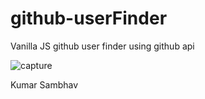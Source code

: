 # github-userFinder

Vanilla JS github user finder using github api

![capture](https://user-images.githubusercontent.com/15637153/44059149-4140b152-9f05-11e8-932b-696cf72a5665.PNG)

Kumar Sambhav
